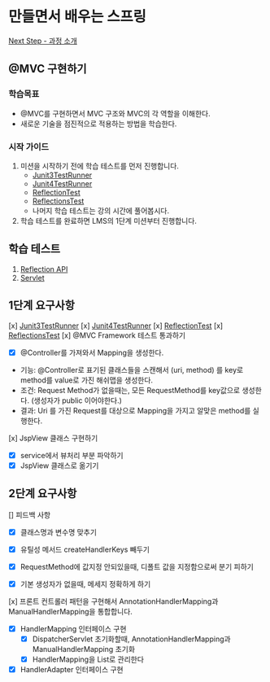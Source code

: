 # 만들면서 배우는 스프링
[Next Step - 과정 소개](https://edu.nextstep.camp/c/4YUvqn9V)

## @MVC 구현하기

### 학습목표
- @MVC를 구현하면서 MVC 구조와 MVC의 각 역할을 이해한다.
- 새로운 기술을 점진적으로 적용하는 방법을 학습한다.

### 시작 가이드
1. 미션을 시작하기 전에 학습 테스트를 먼저 진행합니다.
    - [Junit3TestRunner](study/src/test/java/reflection/Junit3TestRunner.java)
    - [Junit4TestRunner](study/src/test/java/reflection/Junit4TestRunner.java)
    - [ReflectionTest](study/src/test/java/reflection/ReflectionTest.java)
    - [ReflectionsTest](study/src/test/java/reflection/ReflectionsTest.java)
    - 나머지 학습 테스트는 강의 시간에 풀어봅시다.
2. 학습 테스트를 완료하면 LMS의 1단계 미션부터 진행합니다.

## 학습 테스트
1. [Reflection API](study/src/test/java/reflection)
2. [Servlet](study/src/test/java/servlet)

## 1단계 요구사항

[x] [Junit3TestRunner](study/src/test/java/reflection/Junit3TestRunner.java)
[x] [Junit4TestRunner](study/src/test/java/reflection/Junit4TestRunner.java)
[x] [ReflectionTest](study/src/test/java/reflection/ReflectionTest.java)
[x] [ReflectionsTest](study/src/test/java/reflection/ReflectionsTest.java)
[x] @MVC Framework 테스트 통과하기
  - [x] @Controller를 가져와서 Mapping을 생성한다.
   - 기능: @Controller로 표기된 클래스들을 스캔해서 (uri, method) 를 key로 method를 value로 가진 해쉬맵을 생성한다.
   - 조건: Request Method가 없을때는, 모든 RequestMethod를 key값으로 생성한다. (생성자가 public 이어야한다.) 
   - 결과: Uri 를 가진 Request를 대상으로 Mapping을 가지고 알맞은 method를 실행한다.

[x] JspView 클래스 구현하기
   - [x] service에서 뷰처리 부분 파악하기
   - [x] JspView 클래스로 옮기기

## 2단계 요구사항
[] 피드백 사항
- [x] 클래스명과 변수명 맞추기
- [x] 유틸성 메서드 createHandlerKeys 빼두기
- [x] RequestMethod에 값지정 안되있을때, 디폴트 값을 지정함으로써 분기 피하기
- [x] 기본 생성자가 없을때, 메세지 정확하게 하기


[x] 프론트 컨트롤러 패턴을 구현해서 AnnotationHandlerMapping과 ManualHandlerMapping을 통합합니다.
- [x] HandlerMapping 인터페이스 구현
  - [x] DispatcherServlet 초기화할때, AnnotationHandlerMapping과 ManualHandlerMapping 초기화
  - [x] HandlerMapping을 List로 관리한다
- [x] HandlerAdapter 인터페이스 구현
